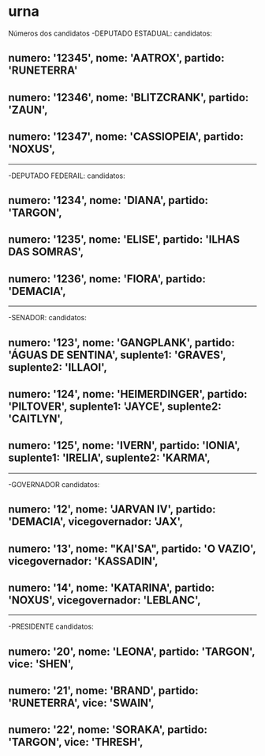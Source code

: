 # urna
Números dos candidatos
-DEPUTADO ESTADUAL:
candidatos:

 numero: '12345',
 nome: 'AATROX',
 partido: 'RUNETERRA'
--------------------------------------
 numero: '12346',
 nome: 'BLITZCRANK',
 partido: 'ZAUN',
--------------------------------------
 numero: '12347',
 nome: 'CASSIOPEIA',
 partido: 'NOXUS',
 --------------------------------------
 --------------------------------------
 -DEPUTADO FEDERAIL:
 candidatos:
 
 numero: '1234',
 nome: 'DIANA',
 partido: 'TARGON',
 --------------------------------------
 numero: '1235',
 nome: 'ELISE',
 partido: 'ILHAS DAS SOMRAS',
--------------------------------------
 numero: '1236',
 nome: 'FIORA',
 partido: 'DEMACIA',
 --------------------------------------
 --------------------------------------
 -SENADOR:
 candidatos:
 
 numero: '123',
 nome: 'GANGPLANK',
 partido: 'ÁGUAS DE SENTINA',
 suplente1: 'GRAVES',
 suplente2: 'ILLAOI',
-------------------------------------- 
numero: '124',
 nome: 'HEIMERDINGER',
 partido: 'PILTOVER',
 suplente1: 'JAYCE',
 suplente2: 'CAITLYN',
--------------------------------------                
numero: '125',
 nome: 'IVERN',
 partido: 'IONIA',
 suplente1: 'IRELIA',
 suplente2: 'KARMA',
--------------------------------------
--------------------------------------
-GOVERNADOR
candidatos:

numero: '12',
 nome: 'JARVAN IV',
 partido: 'DEMACIA',
 vicegovernador: 'JAX',
--------------------------------------                
numero: '13',
 nome: "KAI'SA",
 partido: 'O VAZIO',
 vicegovernador: 'KASSADIN',
--------------------------------------                
numero: '14',
 nome: 'KATARINA',
 partido: 'NOXUS',
 vicegovernador: 'LEBLANC',
--------------------------------------
--------------------------------------
-PRESIDENTE
candidatos:

numero: '20',
 nome: 'LEONA',
 partido: 'TARGON',
 vice: 'SHEN',
--------------------------------------                
numero: '21',
 nome: 'BRAND',
 partido: 'RUNETERRA',
 vice: 'SWAIN',
--------------------------------------                
numero: '22',
 nome: 'SORAKA',
 partido: 'TARGON',
 vice: 'THRESH',
--------------------------------------
